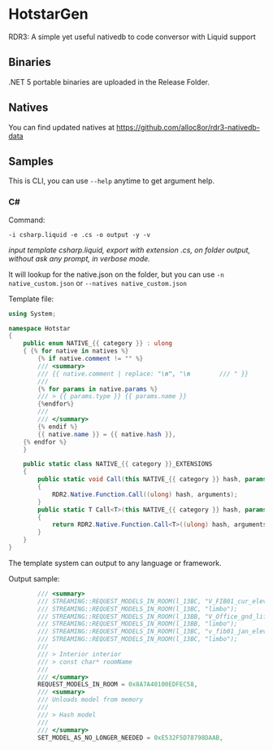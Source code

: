 # HotstarGen
RDR3: A simple yet useful nativedb to code conversor with Liquid support

## Binaries
.NET 5 portable binaries are uploaded in the Release Folder.

## Natives
You can find updated natives at https://github.com/alloc8or/rdr3-nativedb-data

## Samples

This is CLI, you can use `--help` anytime to get argument help.

### C#

Command:

`-i csharp.liquid -e .cs -o output -y -v`

*input template csharp.liquid, export with extension .cs, on folder output, without ask any prompt, in verbose mode.*

It will lookup for the native.json on the folder, but you can use `-n native_custom.json` or `--natives native_custom.json`

Template file:

```csharp
using System;

namespace Hotstar
{
    public enum NATIVE_{{ category }} : ulong
    { {% for native in natives %}
        {% if native.comment != "" %}
        /// <summary>
        /// {{ native.comment | replace: "\n", "\n        /// " }}
        ///
        {% for params in native.params %}
        /// > {{ params.type }} {{ params.name }}
        {%endfor%}
        ///
        /// </summary>
        {% endif %}
        {{ native.name }} = {{ native.hash }},
    {% endfor %}
    }

    public static class NATIVE_{{ category }}_EXTENSIONS
    {
        public static void Call(this NATIVE_{{ category }} hash, params RDR2.Native.InputArgument[] arguments)
        {
            RDR2.Native.Function.Call((ulong) hash, arguments);
        }
        public static T Call<T>(this NATIVE_{{ category }} hash, params RDR2.Native.InputArgument[] arguments)
        {
            return RDR2.Native.Function.Call<T>((ulong) hash, arguments);
        }
    }
}

```

The template system can output to any language or framework.

Output sample:

```csharp
        /// <summary>
        /// STREAMING::REQUEST_MODELS_IN_ROOM(l_13BC, "V_FIB01_cur_elev");
        /// STREAMING::REQUEST_MODELS_IN_ROOM(l_13BC, "limbo");
        /// STREAMING::REQUEST_MODELS_IN_ROOM(l_13BB, "V_Office_gnd_lifts");
        /// STREAMING::REQUEST_MODELS_IN_ROOM(l_13BB, "limbo");
        /// STREAMING::REQUEST_MODELS_IN_ROOM(l_13BC, "v_fib01_jan_elev");
        /// STREAMING::REQUEST_MODELS_IN_ROOM(l_13BC, "limbo");
        ///
        /// > Interior interior
        /// > const char* roomName
        ///
        /// </summary>
        REQUEST_MODELS_IN_ROOM = 0x8A7A40100EDFEC58,
        /// <summary>
        /// Unloads model from memory
        ///
        /// > Hash model
        ///
        /// </summary>
        SET_MODEL_AS_NO_LONGER_NEEDED = 0xE532F5D78798DAAB,
```
